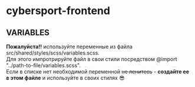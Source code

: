 # cybersport-frontend

## VARIABLES
**Пожалуйста!!** используйте переменные из файла src/shared/styles/scss/variables.scss.  
Для этого импротрируйте файл в свои стили посредством @import "../path-to-file/variables.scss".  
Если в списке нет необходимой переменной ~~не ленитесь~~ - **создайте ее в этом файле** и используйте в своих стилях :sunglasses:  
